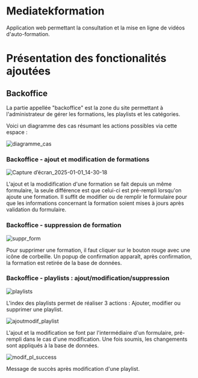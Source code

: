 # Mediatekformation

Application web permettant la consultation et la mise en ligne de vidéos d'auto-formation.

# Présentation des fonctionalités ajoutées
## Backoffice

La partie appellée "backoffice" est la zone du site permettant à l'administrateur de gérer les formations, les playlists et les catégories.

Voici un diagramme des cas résumant les actions possibles via cette espace : 

![diagramme_cas](https://github.com/user-attachments/assets/1877dcb7-7716-4e53-b1f2-64472007a47e)

### Backoffice - ajout et modification de formations 

![Capture d’écran_2025-01-01_14-30-18](https://github.com/user-attachments/assets/a55d1cf5-8b9f-4051-9ccd-351bddeb5231)

L'ajout et la modidification d'une formation se fait depuis un même formulaire, la seule différence est que celui-ci est pré-rempli lorsqu'on ajoute une formation.
Il suffit de modifier ou de remplir le formulaire pour que les informations concernant la formation soient mises à jours après validation du formulaire.

### Backoffice - suppression de formation

![suppr_form](https://github.com/user-attachments/assets/69ff4f76-316f-4a70-bc55-75bf4ac072f1)

Pour supprimer une formation, il faut cliquer sur le bouton rouge avec une icône de corbeille. Un popup de confirmation apparaît, après confirmation, la formation est retirée de la base de données.

### Backoffice - playlists : ajout/modification/suppression

![playlists](https://github.com/user-attachments/assets/72c027fe-219f-4ca7-813f-bb13f77c77d0)

L'index des playlists permet de réaliser 3 actions : Ajouter, modifier ou supprimer une playlist.

![ajoutmodif_playlist](https://github.com/user-attachments/assets/3bf61ca5-e4e6-4340-8b43-3622db120e51)

L'ajout et la modification se font par l'intermédiaire d'un formulaire, pré-rempli dans le cas d'une modification. Une fois soumis, les changements sont appliqués à la base de données.

![modif_pl_success](https://github.com/user-attachments/assets/4b27e3a6-3907-4aad-98b0-ad82f010dfde)

Message de succès après modification d'une playlist.


